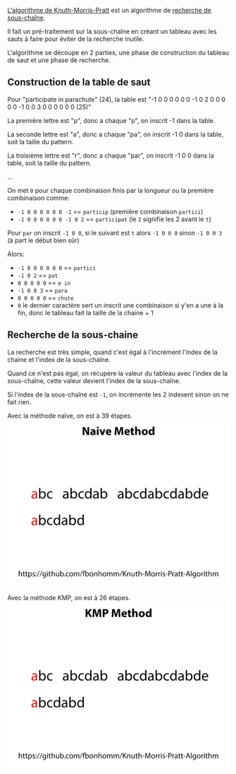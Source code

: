 [L'algorithme de Knuth-Morris-Pratt](https://fr.wikipedia.org/wiki/Algorithme_de_Knuth-Morris-Pratt) est un algorithme de [recherche de sous-chaîne](https://fr.wikipedia.org/wiki/Algorithme_de_recherche_de_sous-cha%C3%AEne).

Il fait un pré-traitement sur la sous-chaîne en créant un tableau avec les sauts à faire pour éviter de la recherche inutile.

L'algorithme se découpe en 2 parties, une phase de construction du tableau de saut et une phase de recherche.

## Construction de la table de saut
Pour "participate in parachute" (24), la table est "-1 0 0 0 0 0 0 -1 0 2 0 0 0 0 0 -1 0 0 3 0 0 0 0 0 0 (25)"

La première lettre est "p", donc a chaque "p", on inscrit -1 dans la table.

La seconde lettre est "a", donc a chaque "pa", on inscrit -1 0 dans la table, soit la taille du pattern.

La troisième lettre est "r", donc a chaque "par", on inscrit -1 0 0 dans la table, soit la taille du pattern.

...

On met `0` pour chaque combinaison finis par la longueur ou la première combinaison comme:
* `-1 0 0 0 0 0 0 -1` == `particip` (première combinaison `partici`)
* `-1 0 0 0 0 0 0 -1 0 2` == `participat` (le `2` signifie les 2 avant le `t`)

Pour `par` on inscrit `-1 0 0`, si le suivant est `t` alors `-1 0 0 0` sinon `-1 0 0 3` (à part le début bien sûr)

Alors:
* `-1 0 0 0 0 0 0` == `partici`
* `-1 0 2` == `pat`
* `0 0 0 0 0` == `e in `
* `-1 0 0 3` == `para`
* `0 0 0 0 0` == `chute`
* `0` le dernier caractère sert un inscrit une combinaison si y'en a une à la fin, donc le tableau fait la taille de la chaine + 1

## Recherche de la sous-chaine
La recherche est très simple, quand c'est égal à l'incrément l'index de la chaine et l'index de la sous-chaîne.

Quand ce n'est pas égal, on récupère la valeur du tableau avec l'index de la sous-chaîne, cette valeur devient l'index de la sous-chaîne.

Si l'index de la sous-chaîne est `-1`, on incrémente les 2 indexent sinon on ne fait rien.

Avec la méthode naïve, on est à 39 étapes.
![alt tag](assets/image1.gif)

Avec la méthode KMP, on est à 26 étapes.
![alt tag](assets/image2.gif)